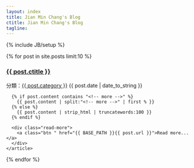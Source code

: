 ```yaml
---
layout: index
title: Jian Min Chang's Blog
ctitle: Jian Min Chang's Blog
tagline: 
---
```

{% include JB/setup %}

{% for post in site.posts limit:10 %}
  <section class="section">
   <article>
      <div class="page-header">
        <h1><a href="{{ BASE_PATH }}{{ post.url }}">{{ post.ctitle }}</a></h1>
      </div>
      <div class="note post-info">
        分類：<a href="categories.html#{{ post.category }}-ref">{{ post.category }}</a>
        <span>{{ post.date | date_to_string }}</span>
      </div>
      

      {% if post.content contains "<!-- more -->" %}
        {{ post.content | split:"<!-- more -->" | first % }}
      {% else %}
        {{ post.content | strip_html | truncatewords:100 }}
      {% endif %}
    
      <div class="read-more">
        <a class="btn " href="{{ BASE_PATH }}{{ post.url }}">Read more...</a>
      </div>
    </article>
  </section>
{% endfor %}